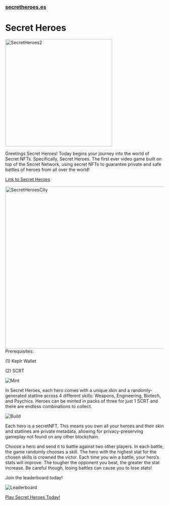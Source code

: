 ### [secretheroes.es](https://secrethero.es/)

# Secret Heroes

<img width="340" alt="SecretHeroes2" src="https://user-images.githubusercontent.com/25411371/118671049-c0b8c000-b7bc-11eb-8b97-479bd2062eb4.PNG">

Greetings Secret Heroes! Today begins your journey into the world of Secret NFTs. Specifically, Secret Heroes. The first ever video game built on top of the Secret Network, using secret NFTs to guarantee private and safe battles of heroes from all over the world! 

[Link to Secret Heroes](https://secrethero.es/)

<img width="514" alt="SecretHeroesCity" src="https://user-images.githubusercontent.com/25411371/118672677-0cb83480-b7be-11eb-84cc-73dc1a2e1a1c.PNG">
Prerequisites:

(1) Keplr Wallet

(2) SCRT

![Mint](https://user-images.githubusercontent.com/25411371/118671180-dd54f800-b7bc-11eb-872e-aa98f472a196.PNG)

In Secret Heroes, each hero comes with a unique skin and a randomly-generated statline across 4 different skills: Weapons, Engineering, Biotech, and Psychics. Heroes can be minted in packs of three for just 1 SCRT and there are endless combinations to collect.

![Build](https://user-images.githubusercontent.com/25411371/118671468-1beab280-b7bd-11eb-87da-4ea5e8c41d69.PNG)

Each hero is a secretNFT. This means you own all your heroes and their skin and statlines are private metadata, allowing for privacy-preserving gameplay not found on any other blockchain.

Choose a hero and send it to battle against two other players. In each battle, the game randomly chooses a skill. The hero with the highest stat for the chosen skills is crowned the victor. Each time you win a battle, your hero’s stats will improve. The tougher the opponent you beat, the greater the stat increase. Be careful though, losing battles can cause you to lose stats! 

Join the leaderboard today! 

![Leaderboard](https://user-images.githubusercontent.com/25411371/118671721-55232280-b7bd-11eb-87a1-6bdf3aa3eea4.jpg)

[Play Secret Heroes Today!](https://secrethero.es/)


